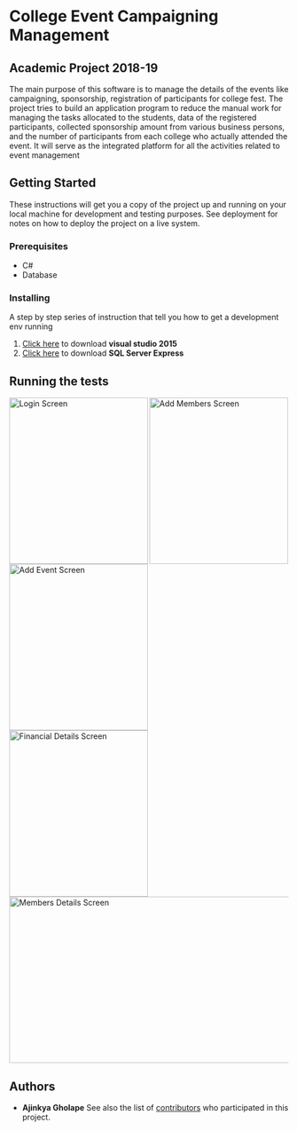 # College Event Campaigning Management
## Academic Project 2018-19
The main purpose of this software is to manage the details of the events like campaigning, sponsorship, registration of participants for college fest. The project tries to build an application program to reduce the manual work for managing the tasks allocated to the students, data of the registered participants, collected sponsorship amount from various business persons, and the number of participants from each college who actually attended the event. It will serve as the integrated platform for all the activities related to event management
## Getting Started
These instructions will get you a copy of the project up and running on your local machine for development and testing purposes. See deployment for notes on how to deploy the project on a live system.
### Prerequisites
* C#
* Database
### Installing
A step by step series of instruction that tell you how to get a development env running
1. [Click here](https://visualstudio.microsoft.com/vs/older-downloads/) to download **visual studio 2015**
2. [Click here](https://www.microsoft.com/en-in/sql-server/sql-server-editions-express) to download **SQL Server Express**

## Running the tests

<img align="left" title="Login Screen" width="250 " height="300" src="https://github.com/ajinkyagholape1998/College-Event-Campaigning-Management/blob/master/Screeshots/2.PNG">

<img align="left" title="Add Event Screen" width="250 " height="300" src="https://github.com/ajinkyagholape1998/College-Event-Campaigning-Management/blob/master/Screeshots/3.PNG">

<img title="Add Members Screen" width="250 " height="300" src="https://github.com/ajinkyagholape1998/College-Event-Campaigning-Management/blob/master/Screeshots/4.PNG">

<img align="left" title="Financial Details Screen" width="250 " height="300" src="https://github.com/ajinkyagholape1998/College-Event-Campaigning-Management/blob/master/Screeshots/5.PNG">

<img title="Members Details Screen" width="510 " height="300" src="https://github.com/ajinkyagholape1998/College-Event-Campaigning-Management/blob/master/Screeshots/6.PNG">

## Authors
* **Ajinkya Gholape** 
See also the list of [contributors](https://github.com/ajinkyagholape1998/College-Event-Campaigning-Management/blob/master/contributors) who participated in this project.
